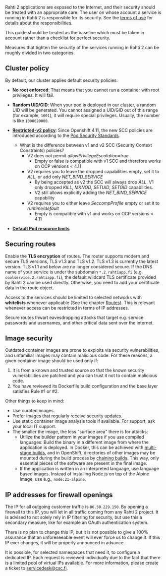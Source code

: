 Rahti 2 applications are exposed to the Internet, and
their security should be treated with an appropriate care.
The user on whose account a service is running in Rahti 2 is
responsible for its security. See the [terms of use](https://rahti.csc.fi/terms_of_use.html) for details about the
responsibilities.

This guide should be treated as the baseline which must be taken
in account rather than a checklist for perfect security.

Measures that tighten the security of the services running in Rahti 2 can be
roughly divided in two categories.

## Cluster policy

By default, our cluster applies default security policies:  

- **No root enforced**: That means that you cannot run a container with root privileges. It will fail.  

- **Random UID/GID**: When your pod is deployed in our cluster, a random UID will be generated. You cannot assigned a UID/GID out of this range (for example, `1001`), it will require special privileges. Usually, the number is like `1000620000`.  

- **[Restricted-v2 policy](https://connect.redhat.com/en/blog/important-openshift-changes-pod-security-standards)**: Since Openshift 4.11, the new SCC policies are introduced according to the [Pod Security Standards](https://kubernetes.io/docs/concepts/security/pod-security-standards/).  
  - What is the difference between v1 and v2 SCC (Security Context Constraints) policies?  
    - V2 does not permit *allowPrivilegeEscalation=true*  
        - Empty or false is compatible with v1 SCC and therefore works on OCP versions < 4.11  
    - V2 requires you to leave the dropped capabilities empty, set it to *ALL*, or add only *NET_BIND_SERVICE*  
        - By being accepted as v2 the SCC will always drop *ALL*. V1 only dropped *KILL*, *MKNOD*, *SETUID*, *SETGID* capabilities.  
        - V2 still allows explicitly adding the *NET_BIND_SERVICE* capability  
    - V2 requires you to either leave *SeccompProfile* empty or set it to *runtime/default*  
        - Empty is compatible with v1 and works on OCP versions < 4.11  

- **[Default Pod resource limits](../rahti2/usage/projects_and_quota.md#default-pod-resource-limits)**

## Securing routes

Enable the **TLS encryption** of routes. The router supports modern and secure TLS versions, TLS v1.3 and TLS v1.2. TLS v1.3 is currently the latest version. TLS v1.1 and below are no longer considered secure. If the DNS name of your service is under
the subdomain `*.2.rahtiapp.fi` (e.g. `coolservice.2.rahtiapp.fi`), the default
wildcard TLS certificate provided by Rahti 2 can be used directly. Otherwise,
you need to add your certificate data in the route object.

Access to the services should be limited to selected networks with
**whitelists** whenever applicable (See the chapter
[Routes](../tutorials/elemental_tutorial.md#route)). This is relevant whenever
access can be restricted in terms of IP addresses.

Secure routes thwart eavesdropping attacks that target e.g. service passwords
and usernames, and other critical data sent over the internet.

## Image security

Outdated container images are prone to exploits via security vulnerabilities,
and unfamiliar images may contain malicious code. For these reasons, a given container
image should be used only if:

1. It is from a known and trusted source so that the known security
   vulnerabilities are patched and you can trust it not to contain malicious
   code.
2. You have reviewed its Dockerfile build configuration and the base layer
   satisfies Rule #1 or #2.

Other things to keep in mind:

* Use curated images.
* Prefer images that regularly receive security updates.
* Use static container image analysis tools if available. For support, ask your
  local IT support.
* The smaller the image, the less "surface area" there is for attacks:
  * Utilize the builder pattern in your images if you use compiled languages:
    Build the binary in a different image from where the application is
    deployed. In Docker, this can be achieved with [multi-stage
    builds](https://docs.docker.com/develop/develop-images/multistage-build/),
    and in OpenShift, directories of other images may be mounted during the build
    process by [chaining
    builds](https://cloud.redhat.com/blog/chaining-builds).
    This way, only essential pieces of the software are present in the
    final image.
  * If the application is written in an interpreted language, use language
    based images. Instead of installing Node.js on top of the Alpine image, use
    e.g., `node:21-alpine`.

## IP addresses for firewall openings

The IP for all outgoing customer traffic is `86.50.229.150`. By opening a firewall to this IP, you will let in all traffic coming from any Rahti 2 project. It is advised to not solely rely in IP filtering for security, but use this a secondary measure, like for example an OAuth authentication system.

There is no plan to change this IP, but it is not possible to give a 100% assurance that an unforeseeable event will ever force us to change it. If this IP ever changes, it will be properly announced in advance.

It is possible, for selected namespaces that need it, to configure a dedicated IP. Each request is reviewed individually due to the fact that there is a limited pool of virtual IPs available. For more information, please create a ticket to <servicedesk@csc.fi>.
